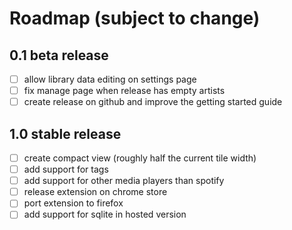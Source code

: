 # Roadmap (subject to change)

## 0.1 beta release

- [ ] allow library data editing on settings page
- [ ] fix manage page when release has empty artists
- [ ] create release on github and improve the getting started guide

## 1.0 stable release

- [ ] create compact view (roughly half the current tile width)
- [ ] add support for tags
- [ ] add support for other media players than spotify
- [ ] release extension on chrome store
- [ ] port extension to firefox
- [ ] add support for sqlite in hosted version
